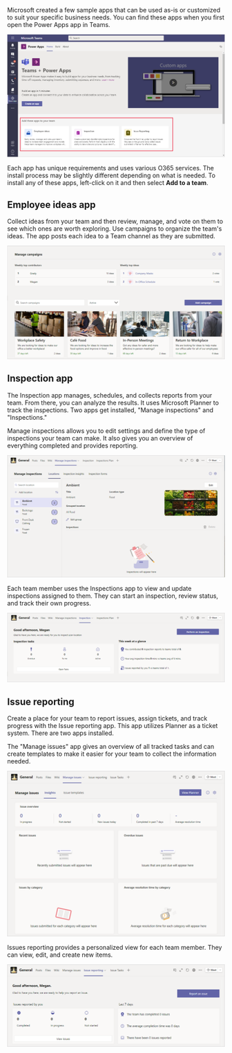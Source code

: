 Microsoft created a few sample apps that can be used as-is or customized to suit your specific business needs. You can find these apps when you first open the Power Apps app in Teams.

![Screenshot of Teams template apps offering.](../media/21-add-team.png)

Each app has unique requirements and uses various O365 services. The install process may be slightly different depending on what is needed. To install any of these apps, left-click on it and then select **Add to a team**.

## Employee ideas app

Collect ideas from your team and then review, manage, and vote on them to see which ones are worth exploring. Use campaigns to organize the team's ideas. The app posts each idea to a Team channel as they are submitted.

![Screenshot of the employee ideas template.](../media/22-employee-ideas.png)

## Inspection app

The Inspection app manages, schedules, and collects reports from your team. From there, you can analyze the results. It uses Microsoft Planner to track the inspections. Two apps get installed, "Manage inspections" and "Inspections."

Manage inspections allows you to edit settings and define the type of inspections your team can make. It also gives you an overview of everything completed and provides reporting.

![Screenshot of the inspections template app.](../media/23-inspection.png)

Each team member uses the Inspections app to view and update inspections assigned to them. They can start an inspection, review status, and track their own progress.

![Screenshot of the inspections app insights.](../media/24-progress.png)

## Issue reporting

Create a place for your team to report issues, assign tickets, and track progress with the Issue reporting app. This app utilizes Planner as a ticket system. There are two apps installed.

The "Manage issues" app gives an overview of all tracked tasks and can create templates to make it easier for your team to collect the information needed.

![Screenshot showing the issues template app.](../media/25-issue.png)

Issues reporting provides a personalized view for each team member. They can view, edit, and create new items.

![Screenshot showing the issues template reporting.](../media/26-issue-report.png)
